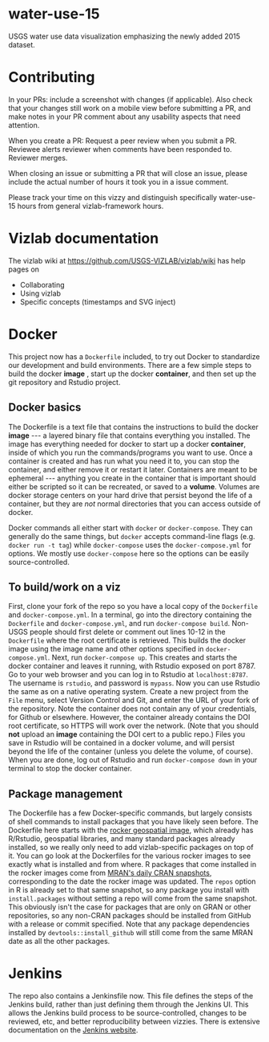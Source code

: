# water-use-15
USGS water use data visualization emphasizing the newly added 2015 dataset.

# Contributing
In your PRs: include a screenshot with changes (if applicable). Also check that your changes still work on a mobile view before submitting a PR, and make notes in your PR comment about any usability aspects that need attention.

When you create a PR: Request a peer review when you submit a PR. Reviewee alerts reviewer when comments have been responded to. Reviewer merges. 

When closing an issue or submitting a PR that will close an issue, please include the actual number of hours it took you in a issue comment.

Please track your time on this vizzy and distinguish specifically water-use-15 hours from general vizlab-framework hours.

# Vizlab documentation
The vizlab wiki at https://github.com/USGS-VIZLAB/vizlab/wiki has help pages on 
* Collaborating
* Using vizlab
* Specific concepts (timestamps and SVG inject)

# Docker
 This project now has a `Dockerfile` included, to try out Docker to standardize our development and build environments.  There are a few simple steps to build the docker **image** , start up the docker **container**, and then set up the git repository and Rstudio project.  
 
## Docker basics
  The Dockerfile is a text file that contains the instructions to build the docker **image** --- a layered binary file that contains everything you installed. The image has everything needed for docker to start up a docker **container**, inside of which you run the commands/programs you want to use. Once a container is created and has run what you need it to, you can stop the container, and either remove it or restart it later.  Containers are meant to be ephemeral --- anything you create in the container that is important should either be scripted so it can be recreated, or saved to a **volume**.  Volumes are docker storage centers on your hard drive that persist beyond the life of a container, but they are _not_ normal directories that you can access outside of docker.  
  
  Docker commands all either start with `docker` or `docker-compose`.  They can generally do the same things, but `docker` accepts command-line flags (e.g. `docker run -t tag`) while `docker-compose` uses the `docker-compose.yml` for options.  We mostly use `docker-compose` here so the options can be easily source-controlled.

## To build/work on a viz
  First, clone your fork of the repo so you have a local copy of the  `Dockerfile` and `docker-compose.yml`.  In a terminal, go into the directory containing the `Dockerfile` and `docker-compose.yml`, and run `docker-compose build`. Non-USGS people should first delete or comment out lines 10-12 in the `Dockerfile` where the root certificate is retrieved. This builds the docker image using the image name and other options specified in `docker-compose.yml`.  Next, run `docker-compose up`.  This creates and starts the docker container and leaves it running, with Rstudio exposed on port 8787.  Go to your web browser and you can log in to Rstudio at `localhost:8787`.  The username is `rstudio`, and password is `mypass`.  Now you can use Rstudio the same as on a native operating system.  Create a new project from the `File` menu, select Version Control and Git, and enter the URL of your fork of the repository.  Note the container does not contain any of your credentials, for Github or elsewhere.  However, the container already contains the DOI root certificate, so HTTPS will work over the network. (Note that you should **not** upload an **image** containing the DOI cert to a public repo.) Files you save in Rstudio will be contained in a docker volume, and will persist beyond the life of the container (unless you delete the volume, of course).  When you are done, log out of Rstudio and run `docker-compose down` in your terminal to stop the docker container.      

##  Package management
  The Dockerfile has a few Docker-specific commands, but largely consists of shell commands to install packages that you have likely seen before.  The Dockerfile here starts with the [rocker geospatial image](https://hub.docker.com/r/rocker/geospatial), which already has R/Rstudio, geospatial libraries, and many standard packages already installed, so we really only need to add vizlab-specific packages on top of it.  You can go look at the Dockerfiles for the various rocker images to see exactly what is installed and from where.
  R packages that come installed in the rocker images come from [MRAN's daily CRAN snapshots](https://mran.microsoft.com/documents/rro/reproducibility#snapshots),  corresponding to the date the rocker image was updated.  The `repos` option in R is already set to that same snapshot, so any package you install with `install.packages` without setting a repo will come from the same snapshot.  This obviously isn't the case for packages that are only on GRAN or other repositories, so any non-CRAN packages should be installed from GitHub with a release or commit specified.  Note that any package dependencies installed by `devtools::install_github` will still come from the same MRAN date as all the other packages.

# Jenkins
  The repo also contains a Jenkinsfile now.  This file defines the steps of the Jenkins build, rather than just defining them through the Jenkins UI.  This allows the Jenkins build process to be source-controlled, changes to be reviewed, etc, and better reproducibility between vizzies.  There is extensive documentation on the [Jenkins website](https://jenkins.io/doc/book/pipeline/jenkinsfile/).
